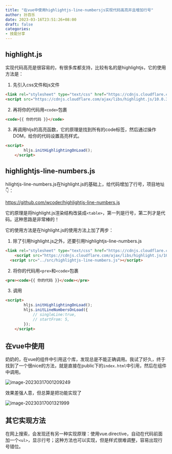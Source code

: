 ```yaml
---
title: "在vue中使用highlightjs-line-numbersjs实现代码高亮并且增加行号"
author: 孙百乐
date: 2023-03-16T23:51:26+08:00
draft: false
categories: 
- 技能分享
---
```


## highlight.js

实现代码高亮是很容易的，有很多库都支持，比较有名的是highlightjs，它的使用方法是：

1. 先引入css文件和js文件

```html
<link rel="stylesheet" type="text/css" href="https://cdnjs.cloudflare.com/ajax/libs/highlight.js/10.0.3/styles/default.min.css">
<script src="https://cdnjs.cloudflare.com/ajax/libs/highlight.js/10.0.3/highlight.min.js"></script>
```

2. 再将你的代码用`<code>`包裹

```html
<code>{{ 你的代码 }}</code>
```

3. 再调用hljs的高亮函数，它的原理是找到所有的code标签，然后通过操作DOM，给你的代码设置高亮样式。

```html
<script>
		hljs.initHighlightingOnLoad();
	</script>
```

## highlightjs-line-numbers.js

hilightjs-line-numbers.js在highlight.js的基础上，给代码增加了行号，项目地址👇：

https://github.com/wcoder/highlightjs-line-numbers.js

它的原理是将highlight.js渲染结构改装成`<table>`，第一列是行号，第二列才是代码。这种思路是非常棒的！

它的使用方法是在highlight.js的使用方法上加了两步：

1. 除了引用highlight.js之外，还要引用highlightjs-line-numbers.js

```html
<link rel="stylesheet" type="text/css" href="https://cdnjs.cloudflare.com/ajax/libs/highlight.js/10.0.3/styles/default.min.css">
	<script src="https://cdnjs.cloudflare.com/ajax/libs/highlight.js/10.0.3/highlight.min.js"></script>
  <script src="../src/highlightjs-line-numbers.js"></script>
```

2. 将你的代码用`<pre>`和`<code>`包裹

```html
<pre><code>{{ 你的代码 }}</code></pre>
```

3. 调用

```html
<script>
		hljs.initHighlightingOnLoad();
		hljs.initLineNumbersOnLoad({
            // singleLine:true,
            // startFrom: 5,
        });
	</script>
```

## 在vue中使用

奶奶的，在vue的组件中引用这个库，发现总是不能正确调用。我试了好久，终于找到了一个很nice的方法，就是直接在public下的`index.html`中引用，然后在组件中调用。

![image-20230317001209249](https://myblog-1257298572.cos.ap-shanghai.myqcloud.com/img/image-20230317001209249.png)

效果差强人意，但总算是把功能实现了

![image-20230317001321999](https://myblog-1257298572.cos.ap-shanghai.myqcloud.com/img/image-20230317001321999.png)

## 其它实现方法

在网上搜索，会发现还有另一种实现原理：使用vue.directive，自动在代码前面加一个`<ul>`，显示行号；这种方法也可以实现，但是样式很难调整，容易出现行号错位。

